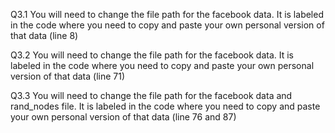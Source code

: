 Q3.1
You will need to change the file path for the facebook data. It is labeled in the code where you need to copy and paste your own personal version of that data (line 8)

Q3.2 
You will need to change the file path for the facebook data. It is labeled in the code where you need to copy and paste your own personal version of that data (line 71)

Q3.3
You will need to change the file path for the facebook data and rand_nodes file. It is labeled in the code where you need to copy and paste your own personal version of that data (line 76 and 87)
